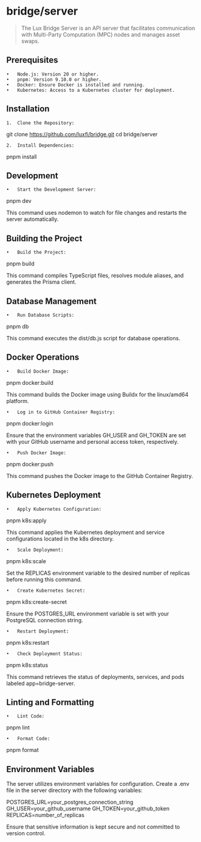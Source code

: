 # bridge/server

> The Lux Bridge Server is an API server that facilitates communication with Multi-Party Computation (MPC) nodes and manages asset swaps.

## Prerequisites

	•	Node.js: Version 20 or higher.
	•	pnpm: Version 9.10.0 or higher.
	•	Docker: Ensure Docker is installed and running.
	•	Kubernetes: Access to a Kubernetes cluster for deployment.

## Installation

	1.	Clone the Repository:

git clone https://github.com/luxfi/bridge.git
cd bridge/server


	2.	Install Dependencies:

pnpm install

## Development

	•	Start the Development Server:

pnpm dev

This command uses nodemon to watch for file changes and restarts the server automatically.

## Building the Project

	•	Build the Project:

pnpm build

This command compiles TypeScript files, resolves module aliases, and generates the Prisma client.

## Database Management

	•	Run Database Scripts:

pnpm db

This command executes the dist/db.js script for database operations.

## Docker Operations

	•	Build Docker Image:

pnpm docker:build

This command builds the Docker image using Buildx for the linux/amd64 platform.

	•	Log in to GitHub Container Registry:

pnpm docker:login

Ensure that the environment variables GH_USER and GH_TOKEN are set with your GitHub username and personal access token, respectively.

	•	Push Docker Image:

pnpm docker:push

This command pushes the Docker image to the GitHub Container Registry.

## Kubernetes Deployment

	•	Apply Kubernetes Configuration:

pnpm k8s:apply

This command applies the Kubernetes deployment and service configurations located in the k8s directory.

	•	Scale Deployment:

pnpm k8s:scale

Set the REPLICAS environment variable to the desired number of replicas before running this command.

	•	Create Kubernetes Secret:

pnpm k8s:create-secret

Ensure the POSTGRES_URL environment variable is set with your PostgreSQL connection string.

	•	Restart Deployment:

pnpm k8s:restart

	•	Check Deployment Status:

pnpm k8s:status

This command retrieves the status of deployments, services, and pods labeled app=bridge-server.

## Linting and Formatting

	•	Lint Code:

pnpm lint

	•	Format Code:

pnpm format

## Environment Variables

The server utilizes environment variables for configuration. Create a .env file in the server directory with the following variables:

POSTGRES_URL=your_postgres_connection_string
GH_USER=your_github_username
GH_TOKEN=your_github_token
REPLICAS=number_of_replicas

Ensure that sensitive information is kept secure and not committed to version control.
